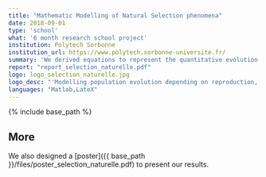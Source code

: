 ```yaml
---
title: "Mathematic Modelling of Natural Selection phenomena"
date: 2018-09-01
type: 'school'
what: '6 month research school project'
institution: Polytech Sorbonne
institution_url: https://www.polytech.sorbonne-universite.fr/
summary: 'We derived equations to represent the quantitative evolution of several populations in a context of competition, reproduction and mutation. We deduced some interesting thresholds mechanisms about the domination of a population depending on the advantage brought by a mutation.'
report: "report_selection_naturelle.pdf"
logo: logo_selection_naturelle.jpg
logo_desc: "'Modelling population evolution depending on reproduction, death and mutations.'"
languages: "Matlab,LateX"
---
```

{% include base_path %}
## More
We also designed a [poster]({{ base_path }}/files/poster_selection_naturelle.pdf) to present our results.
